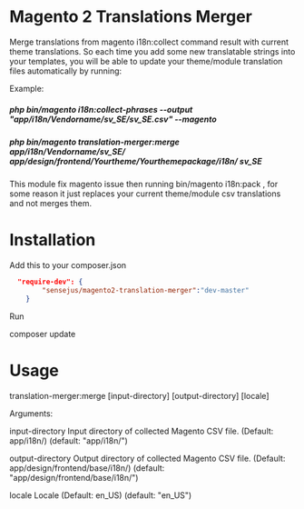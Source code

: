 # Magento 2 Translations Merger
Merge translations from magento i18n:collect command result with current theme translations. So each time you add some new translatable strings into your templates, you will be able to update your theme/module translation files automatically by running:

Example:

##### php bin/magento i18n:collect-phrases --output "app/i18n/Vendorname/sv_SE/sv_SE.csv" --magento

##### php bin/magento translation-merger:merge app/i18n/Vendorname/sv_SE/ app/design/frontend/Yourtheme/Yourthemepackage/i18n/ sv_SE

This module fix magento issue then running bin/magento i18n:pack , for some reason it just replaces your current theme/module csv translations and not merges them.


# Installation
Add this to your composer.json
```json
  "require-dev": {
        "sensejus/magento2-translation-merger":"dev-master"
    }
```   

Run

  composer update

# Usage

translation-merger:merge [input-directory] [output-directory] [locale]

Arguments:

 input-directory       Input directory of collected Magento CSV file. (Default: app/i18n/) (default: "app/i18n/")
 
 output-directory      Output directory of collected Magento CSV file. (Default: app/design/frontend/base/i18n/) (default: "app/design/frontend/base/i18n/")
 
 locale                Locale (Default: en_US) (default: "en_US")
